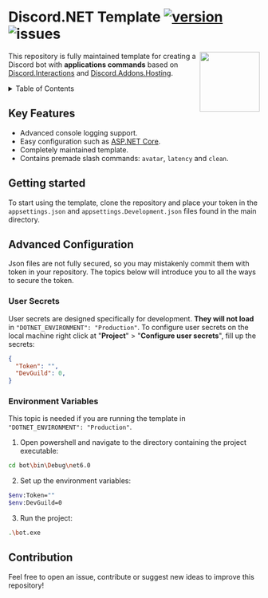 # Discord.NET Template [![version](https://img.shields.io/myget/discord-net/v/Discord.Net)](https://discordnet.dev/)  ![issues](https://img.shields.io/github/issues/zobweyt/Discord.NET-Template)

<img src="https://user-images.githubusercontent.com/98274273/187032105-316cf322-c431-4a46-a14a-1de50123aa30.png" align="right" width="120" height="120">

This repository is fully maintained template for creating a Discord bot with **applications commands** based on [Discord.Interactions](https://www.nuget.org/packages/Discord.Net.Interactions/) and [Discord.Addons.Hosting](https://www.nuget.org/packages/Discord.Addons.Hosting/).

<details>
  <summary>Table of Contents</summary>
  <ol>
    <li><a href="#key-features">Key Features</a></li>
    <li><a href="#getting-started">Getting Started</a></li>
    <li>
      <a href="#advanced-configuration">Advanced Configuration</a>
      <ul>
        <li><a href="#user-secrets">User Secrets</a></li>
        <li><a href="#environment-variables">Environment Variables</a></li>
      </ul>
    </li>
    <li><a href="#contribution">Contribution</a></li>
  </ol>
</details>



## Key Features
* Advanced console logging support.
* Easy configuration such as [ASP.NET Core](https://docs.microsoft.com/aspnet/core/introduction-to-aspnet-core?view=aspnetcore-6.0).
* Completely maintained template.
* Contains premade slash commands: `avatar`, `latency` and `clean`.



## Getting started

To start using the template, clone the repository and place your token in the `appsettings.json` and `appsettings.Development.json` files found in the main directory.



## Advanced Configuration

Json files are not fully secured, so you may mistakenly commit them with token in your repository. The topics below will introduce you to all the ways to secure the token.



### User Secrets

User secrets are designed specifically for development. **They will not load** in `"DOTNET_ENVIRONMENT": "Production"`. To configure user secrets on the local machine right click at "**Project**" > "**Configure user secrets**", fill up the secrets:
```json
{
  "Token": "",
  "DevGuild": 0,
}
```



### Environment Variables

This topic is needed if you are running the template in `"DOTNET_ENVIRONMENT": "Production"`.

1. Open powershell and navigate to the directory containing the project executable:
  ```sh
  cd bot\bin\Debug\net6.0
  ```
2. Set up the environment variables:
  ```sh
  $env:Token=""
  $env:DevGuild=0
  ```
3. Run the project:
  ```sh
  .\bot.exe
  ```
  
  
  
## Contribution

Feel free to open an issue, contribute or suggest new ideas to improve this repository!
